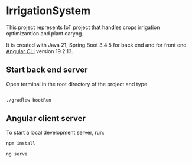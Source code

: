 # IrrigationSystem

This project represents IoT project that handles crops irrigation optimizantion and plant caryng.

It is created with Java 21, Spring Boot 3.4.5 for back end and for front end [Angular CLI](https://github.com/angular/angular-cli) version 19.2.13.

## Start back end server

Open terminal in the root directory of the project and type

```bash

./gradlew bootRun

```

## Angular client server

To start a local development server, run:

```bash
npm install

ng serve
```
